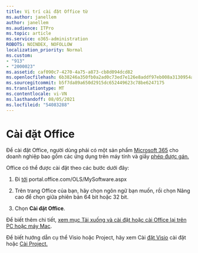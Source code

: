 ```yaml
---
title: Vị trí cài đặt Office từ
ms.author: janellem
author: janellem
ms.audience: ITPro
ms.topic: article
ms.service: o365-administration
ROBOTS: NOINDEX, NOFOLLOW
localization_priority: Normal
ms.custom:
- "913"
- "2000023"
ms.assetid: caf090c7-4270-4a75-a873-cb8d094dcd82
ms.openlocfilehash: 6b38246a350fb0a2ad0c73ed7e126e8addf97eb008a3130954a2c01ecc8f4eaf
ms.sourcegitcommit: b5f7da89a650d2915dc652449623c78be6247175
ms.translationtype: MT
ms.contentlocale: vi-VN
ms.lasthandoff: 08/05/2021
ms.locfileid: "54083288"
---
```

# <a name="install-office"></a>Cài đặt Office

Để cài đặt Office, người dùng phải có một sản phẩm [Microsoft 365](https://support.office.com/article/f8ab5e25-bf3f-4a47-b264-174b1ee925fd?wt.mc_id=Alchemy_ClientDIA) cho doanh nghiệp bao gồm các ứng dụng trên máy tính và giấy [phép được gán.](https://docs.microsoft.com/microsoft-365/admin/add-users/add-users)
  
Office có thể được cài đặt theo các bước dưới đây:
  
1. Đi [tới](https://portal.office.com/OLS/MySoftware.aspx) portal.office.com/OLS/MySoftware.aspx

2. Trên trang Office của bạn, hãy chọn ngôn  ngữ bạn muốn, rồi chọn Nâng cao để chọn giữa phiên bản 64 bit hoặc 32 bit.

3. Chọn **Cài đặt Office**.

Để biết thêm chi tiết, [xem mục Tải xuống và cài đặt hoặc cài Office lại trên PC hoặc máy Mac](https://support.office.com/article/4414eaaf-0478-48be-9c42-23adc4716658?wt.mc_id=Alchemy_ClientDIA).
  
Để biết hướng dẫn cụ thể Visio hoặc Project, hãy xem Cài [đặt Visio](https://support.office.com/article/f98f21e3-aa02-4827-9167-ddab5b025710) cài đặt hoặc [Cài Project.](https://support.office.com/article/7059249b-d9fe-4d61-ab96-5c5bf435f281)
